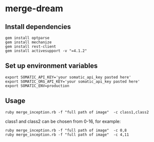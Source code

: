 # merge-dream
## Install dependencies
```
gem install optparse
gem install mechanize
gem install rest-client
gem install activesupport -v "=4.1.2"
```
## Set up environment variables
```
export SOMATIC_API_KEY='your somatic_api_key pasted here'
export SOMATIC_ORG_API_KEY='your somatic_api_key pasted here'
export SOMATIC_ENV=production
```
## Usage
```
ruby merge_inception.rb -f "full path of image"  -c class1,class2
```
class1 and class2 can be chosen from 0-16, for example:
```
ruby merge_inception.rb -f "full path of image"  -c 0,8
ruby merge_inception.rb -f "full path of image"  -c 4,11
```
